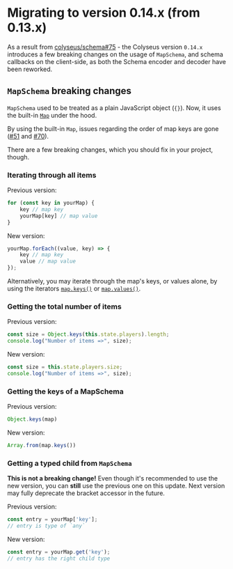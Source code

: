 # Migrating to version 0.14.x (from 0.13.x)

As a result from [colyseus/schema#75](https://github.com/colyseus/schema/issues/75) - the Colyseus version `0.14.x` introduces a few breaking changes on the usage of `MapSchema`, and schema callbacks on the client-side, as both the Schema encoder and decoder have been reworked.

## `MapSchema` breaking changes

`MapSchema` used to be treated as a plain JavaScript object (`{}`). Now, it uses the built-in [`Map`](https://developer.mozilla.org/en-US/docs/Web/JavaScript/Reference/Global_Objects/Map) under the hood. 

By using the built-in `Map`, issues regarding the order of map keys are gone ([#51](https://github.com/colyseus/schema/pull/51) and [#70](https://github.com/colyseus/schema/pull/70)).

There are a few breaking changes, which you should fix in your project, though.

### Iterating through all items

Previous version:

```typescript
for (const key in yourMap) {
    key // map key
    yourMap[key] // map value
}
```

New version:

```typescript
yourMap.forEach((value, key) => {
    key // map key
    value // map value
});
```

Alternatively, you may iterate through the map's keys, or values alone, by using the iterators [`map.keys()`](https://developer.mozilla.org/en-US/docs/Web/JavaScript/Reference/Global_Objects/Map/keys) or [`map.values()`](https://developer.mozilla.org/en-US/docs/Web/JavaScript/Reference/Global_Objects/Map/values).

### Getting the total number of items

Previous version:

```typescript
const size = Object.keys(this.state.players).length;
console.log("Number of items =>", size);
```

New version:

```typescript
const size = this.state.players.size;
console.log("Number of items =>", size);
```

### Getting the keys of a MapSchema

Previous version:

```typescript
Object.keys(map)
```

New version:

```typescript
Array.from(map.keys())
```

### Getting a typed child from `MapSchema`

**This is not a breaking change!** Even though it's recommended to use the new version, you can **still** use the previous one on this update. Next version may fully deprecate the bracket accessor in the future.

Previous version:

```typescript
const entry = yourMap['key'];
// entry is type of `any`
```

New version:

```typescript
const entry = yourMap.get('key');
// entry has the right child type
```
